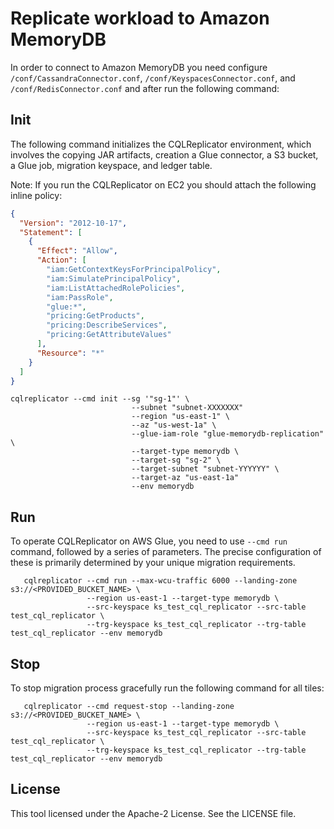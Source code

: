 # Replicate workload to Amazon MemoryDB
In order to connect to Amazon MemoryDB you need configure `/conf/CassandraConnector.conf`, `/conf/KeyspacesConnector.conf`, 
and `/conf/RedisConnector.conf` and after run the following command:

## Init 
The following command initializes the CQLReplicator environment, which involves the copying JAR artifacts,
creation a Glue connector, a S3 bucket, a Glue job, migration keyspace, and ledger table.

Note: If you run the CQLReplicator on EC2 you should attach the following inline policy:
```json
{
  "Version": "2012-10-17",
  "Statement": [
    {
      "Effect": "Allow",
      "Action": [
        "iam:GetContextKeysForPrincipalPolicy",
        "iam:SimulatePrincipalPolicy",
        "iam:ListAttachedRolePolicies",
        "iam:PassRole",
        "glue:*",
        "pricing:GetProducts",
        "pricing:DescribeServices",
        "pricing:GetAttributeValues"
      ],
      "Resource": "*"
    }
  ]
}
```

```shell
cqlreplicator --cmd init --sg '"sg-1"' \
                           --subnet "subnet-XXXXXXX" 
                           --region "us-east-1" \ 
                           --az "us-west-1a" \
                           --glue-iam-role "glue-memorydb-replication" \
                           --target-type memorydb \
                           --target-sg "sg-2" \ 
                           --target-subnet "subnet-YYYYYY" \
                           --target-az "us-east-1a"
                           --env memorydb
```

## Run
To operate CQLReplicator on AWS Glue, you need to use `--cmd run` command, followed by a series of parameters. The
precise configuration of these is primarily determined by your unique migration requirements.

```shell
   cqlreplicator --cmd run --max-wcu-traffic 6000 --landing-zone s3://<PROVIDED_BUCKET_NAME> \ 
                 --region us-east-1 --target-type memorydb \
                 --src-keyspace ks_test_cql_replicator --src-table test_cql_replicator \ 
                 --trg-keyspace ks_test_cql_replicator --trg-table test_cql_replicator --env memorydb
```
## Stop
To stop migration process gracefully run the following command for all tiles:

```shell
   cqlreplicator --cmd request-stop --landing-zone s3://<PROVIDED_BUCKET_NAME> \ 
                 --region us-east-1 --target-type memorydb \
                 --src-keyspace ks_test_cql_replicator --src-table test_cql_replicator \ 
                 --trg-keyspace ks_test_cql_replicator --trg-table test_cql_replicator --env memorydb
```

## License
This tool licensed under the Apache-2 License. See the LICENSE file.

